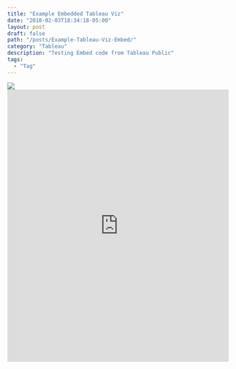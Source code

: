 ```yaml
---
title: "Example Embedded Tableau Viz"
date: "2018-02-03T18:34:18-05:00"
layout: post
draft: false
path: "/posts/Example-Tableau-Viz-Embed/"
category: "Tableau"
description: "Testing Embed code from Tableau Public"
tags:
  - "Tag"
---
```


<div class='tableauPlaceholder' id='viz1517700764264' style='position: relative'>
    <noscript>
        <a href='#'><img alt=' ' src='https:&#47;&#47;public.tableau.com&#47;static&#47;images&#47;Ac&#47;Accidental_aRtSubmission&#47;ComparePlots&#47;1_rss.png' style='border: none' /></a>
    </noscript>
    <object class='tableauViz'  style='display:none;' width='100%' height='600px'>
        <param name='host_url' value='https%3A%2F%2Fpublic.tableau.com%2F' /> 
        <param name='embed_code_version' value='3' /> 
        <param name='site_root' value='' />
        <param name='name' value='Accidental_aRtSubmission&#47;ComparePlots' />
        <param name='tabs' value='no' />
        <param name='toolbar' value='yes' />
        <param name='static_image' value='https:&#47;&#47;public.tableau.com&#47;static&#47;images&#47;Ac&#47;Accidental_aRtSubmission&#47;ComparePlots&#47;1.png' /> 
        <param name='animate_transition' value='yes' />
        <param name='display_static_image' value='yes' />
        <param name='display_spinner' value='yes' />
        <param name='display_overlay' value='yes' />
        <param name='display_count' value='yes' />
    </object>
</div>                
<script type='text/javascript'>                    
    var divElement = document.getElementById('viz1517700764264');                    
    var vizElement = divElement.getElementsByTagName('object')[0];                    
    vizElement.style.width='100%';
    vizElement.style.height='600px';                    
    var scriptElement = document.createElement('script');                    
    scriptElement.src = 'https://public.tableau.com/javascripts/api/viz_v1.js';                    
    vizElement.parentNode.insertBefore(scriptElement, vizElement);                
</script>

<center><iframe src="https://public.tableau.com/views/Accidental_aRtSubmission/ComparePlots?:embed=y&:display_count=yes" width="100%" height="620" frameborder="0"></iframe></center>